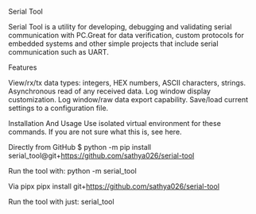 
Serial Tool

Serial Tool is a utility for developing, debugging and validating serial communication with PC.Great for data verification, custom protocols for embedded systems and other simple projects that include serial communication such as UART.

Features

View/rx/tx data types: integers, HEX numbers, ASCII characters, strings.
Asynchronous read of any received data.
Log window display customization.
Log window/raw data export capability.
Save/load current settings to a configuration file.


Installation And Usage
Use isolated virtual environment for these commands. If you are not sure what this is, see here.

Directly from GitHub
$ python -m pip install serial_tool@git+https://github.com/sathya026/serial-tool

Run the tool with:
python -m serial_tool

Via pipx
pipx install git+https://github.com/sathya026/serial-tool

Run the tool with just:
serial_tool
